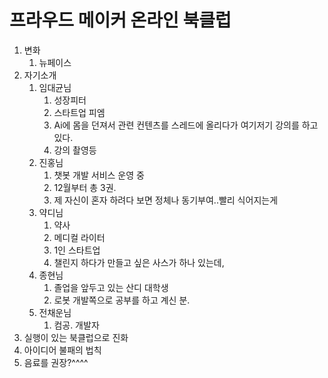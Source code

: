 # 프라우드 메이커 온라인 북클럽

1. 변화
	1. 뉴페이스
2. 자기소개
	1. 임대균님
		1. 성장피터
		2. 스타트업 피엠
		3. Ai에 몸을 던져서 관련 컨텐츠를 스레드에 올리다가 여기저기 강의를 하고 있다.
		4. 강의 촬영등
	2. 진홍님
		1. 챗봇 개발 서비스 운영 중
		2. 12월부터 총 3권.
		3. 제 자신이 혼자 하려다 보면 정체나 동기부여..빨리 식어지는게 
	3. 약디님
		1. 약사
		2. 메디컬 라이터
		3. 1인 스타트업 
		4. 챌린지 하다가 만들고 싶은 사스가 하나 있는데,
	4. 종현님
		1. 졸업을 앞두고 있는 산디 대학생
		2. 로봇 개발쪽으로 공부를 하고 계신 분.
	5. 전채운님
		1. 컴공. 개발자
3. 실행이 있는 북클럽으로 진화
4. 아이디어 불패의 법칙
5. 음료를 권장?^^^^